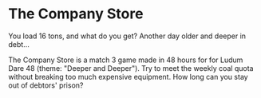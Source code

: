 # The Company Store

You load 16 tons, and what do you get? Another day older and deeper in debt...

The Company Store is a match 3 game made in 48 hours for for Ludum Dare 48
(theme: "Deeper and Deeper").  Try to meet the weekly coal quota without
breaking too much expensive equipment.  How long can you stay out of
debtors' prison?
